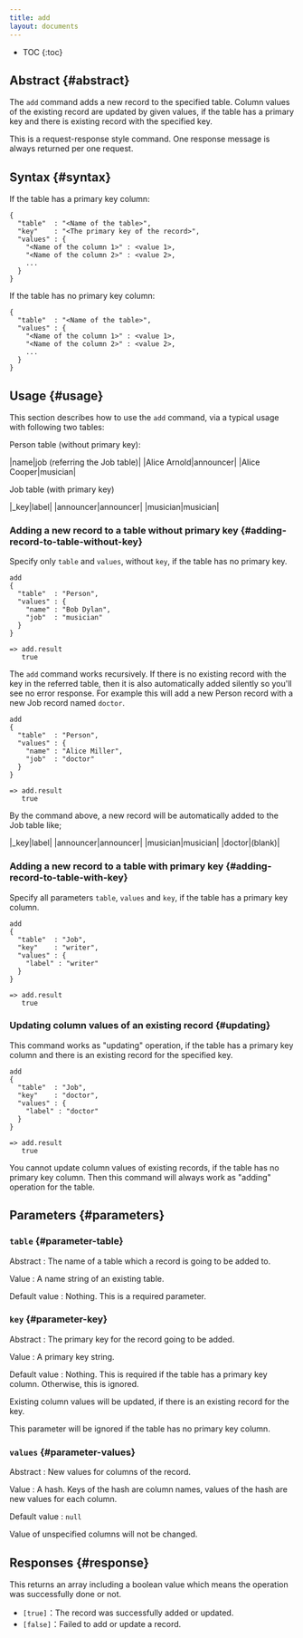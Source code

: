 ```yaml
---
title: add
layout: documents
---
```


* TOC
{:toc}

## Abstract {#abstract}

The `add` command adds a new record to the specified table. Column values of the existing record are updated by given values, if the table has a primary key and there is existing record with the specified key.

This is a request-response style command. One response message is always returned per one request.

## Syntax {#syntax}

If the table has a primary key column:

    {
      "table"  : "<Name of the table>",
      "key"    : "<The primary key of the record>",
      "values" : {
        "<Name of the column 1>" : <value 1>,
        "<Name of the column 2>" : <value 2>,
        ...
      }
    }

If the table has no primary key column:

    {
      "table"  : "<Name of the table>",
      "values" : {
        "<Name of the column 1>" : <value 1>,
        "<Name of the column 2>" : <value 2>,
        ...
      }
    }

## Usage {#usage}

This section describes how to use the `add` command, via a typical usage with following two tables:

Person table (without primary key):

|name|job (referring the Job table)|
|Alice Arnold|announcer|
|Alice Cooper|musician|

Job table (with primary key)

|_key|label|
|announcer|announcer|
|musician|musician|


### Adding a new record to a table without primary key {#adding-record-to-table-without-key}

Specify only `table` and `values`, without `key`, if the table has no primary key.

    add
    {
      "table"  : "Person",
      "values" : {
        "name" : "Bob Dylan",
        "job"  : "musician"
      }
    }
    
    => add.result
       true

The `add` command works recursively. If there is no existing record with the key in the referred table, then it is also automatically added silently so you'll see no error response. For example this will add a new Person record with a new Job record named `doctor`.

    add
    {
      "table"  : "Person",
      "values" : {
        "name" : "Alice Miller",
        "job"  : "doctor"
      }
    }
    
    => add.result
       true

By the command above, a new record will be automatically added to the Job table like;

|_key|label|
|announcer|announcer|
|musician|musician|
|doctor|(blank)|


### Adding a new record to a table with primary key {#adding-record-to-table-with-key}

Specify all parameters `table`, `values` and `key`, if the table has a primary key column.

    add
    {
      "table"  : "Job",
      "key"    : "writer",
      "values" : {
        "label" : "writer"
      }
    }
    
    => add.result
       true

### Updating column values of an existing record {#updating}

This command works as "updating" operation, if the table has a primary key column and there is an existing record for the specified key.

    add
    {
      "table"  : "Job",
      "key"    : "doctor",
      "values" : {
        "label" : "doctor"
      }
    }
    
    => add.result
       true


You cannot update column values of existing records, if the table has no primary key column. Then this command will always work as "adding" operation for the table.


## Parameters {#parameters}

### `table` {#parameter-table}

Abstract
: The name of a table which a record is going to be added to.

Value
: A name string of an existing table.

Default value
: Nothing. This is a required parameter.

### `key` {#parameter-key}

Abstract
: The primary key for the record going to be added.

Value
: A primary key string.

Default value
: Nothing. This is required if the table has a primary key column. Otherwise, this is ignored.

Existing column values will be updated, if there is an existing record for the key.

This parameter will be ignored if the table has no primary key column.

### `values` {#parameter-values}

Abstract
: New values for columns of the record.

Value
: A hash. Keys of the hash are column names, values of the hash are new values for each column.

Default value
: `null`

Value of unspecified columns will not be changed.


## Responses {#response}

This returns an array including a boolean value which means the operation was successfully done or not.

 * `[true]`：The record was successfully added or updated.
 * `[false]`：Failed to add or update a record.
